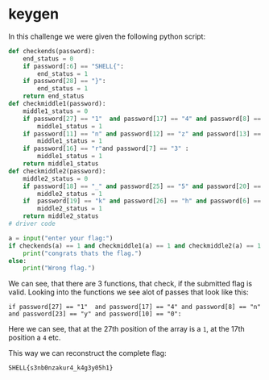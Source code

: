 # keygen

In this challenge we were given the following python script:
```python
def checkends(password):
    end_status = 0
    if password[:6] == "SHELL{":
        end_status = 1
    if password[28] == "}":
        end_status = 1
    return end_status
def checkmiddle1(password):
    middle1_status = 0
    if password[27] == "1"  and password[17] == "4" and password[8] == "n" and password[23] == "y" and password[10] == "0":
        middle1_status = 1
    if password[11] == "n" and password[12] == "z" and password[13] == "a" and password[21] == "g" and password[15] == "u":
        middle1_status = 1
    if password[16] == "r"and password[7] == "3" :
        middle1_status = 1
    return middle1_status
def checkmiddle2(password):
    middle2_status = 0
    if password[18] == "_" and password[25] == "5" and password[20] == "4" and password[14] == "k" and password[22] == "3" and password[9] == "b"  and password[24] ==  "0":
        middle2_status = 1
    if  password[19] == "k" and password[26] == "h" and password[6] == "s" :
        middle2_status = 1
    return middle2_status
# driver code

a = input("enter your flag:")
if checkends(a) == 1 and checkmiddle1(a) == 1 and checkmiddle2(a) == 1:
    print("congrats thats the flag.")
else:
    print("Wrong flag.")
```
We can see, that there are 3 functions, that check, if the submitted flag is valid. Looking into the functions we see alot of passes that look like this:
```
if password[27] == "1"  and password[17] == "4" and password[8] == "n" and password[23] == "y" and password[10] == "0":
```
Here we can see, that at the 27th position of the array is a `1`, at the 17th position a `4` etc.

This way we can reconstruct the complete flag:
```
SHELL{s3nb0nzakur4_k4g3y05h1}
```
